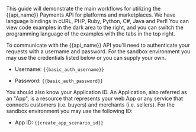 This guide will demonstrate the main workflows for utilizing the {{api_name}} Payments API for platforms and marketplaces. We have language bindings in cURL, PHP, Ruby, Python, C#, Java and Perl! You can view code examples in the dark area to the right, and you can switch the programming language of the examples with the tabs in the top right.

To communicate with the {{api_name}} API you'll need to authenticate your requests with a username and password. For the sandbox environment you may use the credentials listed below or you can supply your own.

- Username: `{{basic_auth_username}}`

- Password: `{{basic_auth_password}}`

You should also know your Application ID. An Application, also referred as an "App", is a resource that represents your web App or any service that connects customers (i.e. buyers) and merchants (i.e. sellers). For the sandbox environment you may use the following ID:

- App ID: `{{create_app_scenario_id}}`


